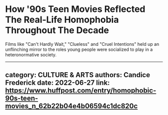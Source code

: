 # How '90s Teen Movies Reflected The Real-Life Homophobia Throughout The Decade

Films like "Can't Hardly Wait," "Clueless" and "Cruel Intentions" held up an unflinching mirror to the roles young people were socialized to play in a heteronormative society.

---
category: CULTURE & ARTS
authors: Candice Frederick
date: 2022-06-27
link: https://www.huffpost.com/entry/homophobic-90s-teen-movies_n_62b22b04e4b06594c1dc820c
---

